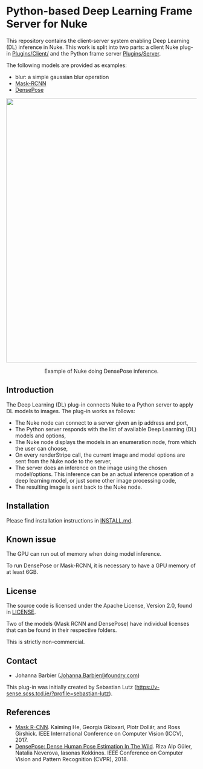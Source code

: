 # Python-based Deep Learning Frame Server for Nuke

This repository contains the client-server system enabling Deep Learning (DL) inference in Nuke. This work is split into two parts: a client Nuke plug-in [Plugins/Client/](Plugins/Client) and the Python frame server [Plugins/Server](Plugins/Server).

The following models are provided as examples:
- blur: a simple gaussian blur operation
- [Mask-RCNN](https://github.com/facebookresearch/Detectron)
- [DensePose](https://github.com/facebookresearch/DensePose)

<div align="center">
  <img src="https://user-images.githubusercontent.com/27013153/54621337-837f0900-4a5f-11e9-9169-0e8ad1fbe67a.png" width="700px" />
  <p>Example of Nuke doing DensePose inference.</p>
</div>

## Introduction

The Deep Learning (DL) plug-in connects Nuke to a Python server to apply DL models to images.
The plug-in works as follows:
- The Nuke node can connect to a server given an ip address and port,
- The Python server responds with the list of available Deep Learning (DL) models and options,
- The Nuke node displays the models in an enumeration node, from which the user can choose,
- On every renderStripe call, the current image and model options are sent from the Nuke node to the server,
- The server does an inference on the image using the chosen model/options. This inference can be an actual inference operation of a deep learning model, or just some other image processing code,
- The resulting image is sent back to the Nuke node.

## Installation

Please find installation instructions in [INSTALL.md](INSTALL.md).

## Known issue

The GPU can run out of memory when doing model inference.

To run DensePose or Mask-RCNN, it is necessary to have a GPU memory of at least 6GB.

## License

The source code is licensed under the Apache License, Version 2.0, found in [LICENSE](LICENSE).

Two of the models (Mask RCNN and DensePose) have individual licenses that can be found in their respective folders.

This is strictly non-commercial.

## Contact

- Johanna Barbier (Johanna.Barbier@foundry.com)

This plug-in was initially created by Sebastian Lutz (https://v-sense.scss.tcd.ie/?profile=sebastian-lutz).

## References

- [Mask R-CNN](https://arxiv.org/abs/1703.06870).
  Kaiming He, Georgia Gkioxari, Piotr Dollár, and Ross Girshick.
  IEEE International Conference on Computer Vision (ICCV), 2017.
- [DensePose: Dense Human Pose Estimation In The Wild](https://arxiv.org/abs/1802.00434).
  Riza Alp Güler, Natalia Neverova, Iasonas Kokkinos.
  IEEE Conference on Computer Vision and Pattern Recognition (CVPR), 2018.